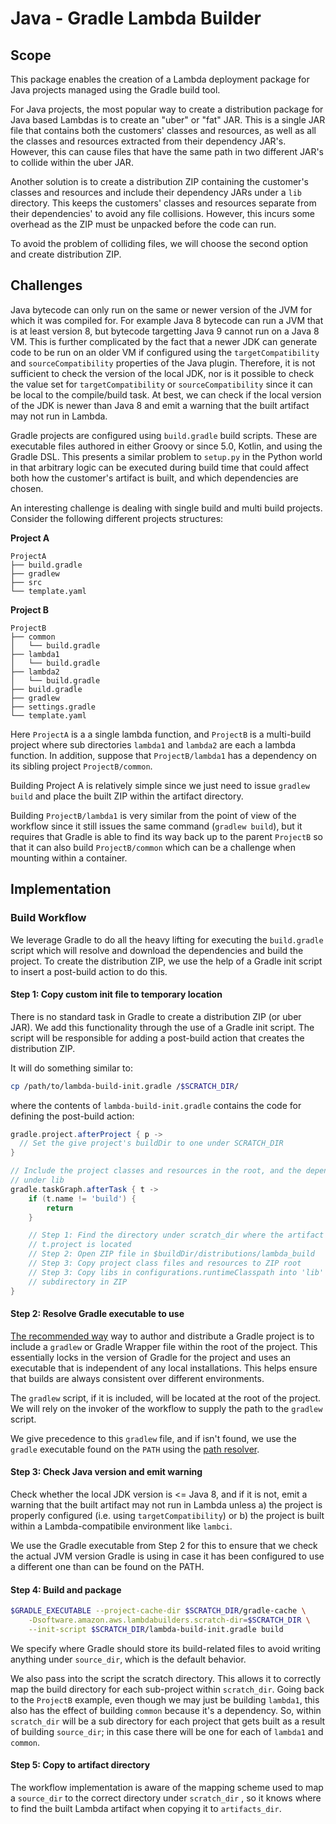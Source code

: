 # Java - Gradle Lambda Builder

## Scope

This package enables the creation of a Lambda deployment package for Java
projects managed using the Gradle build tool.

For Java projects, the most popular way to create a distribution package for
Java based Lambdas is to create an "uber" or "fat" JAR. This is a single JAR
file that contains both the customers' classes and resources, as well as all the
classes and resources extracted from their dependency JAR's. However, this can
cause files that have the same path in two different JAR's to collide within the
uber JAR.

Another solution is to create a distribution ZIP containing the customer's
classes and resources and include their dependency JARs under a `lib` directory.
This keeps the customers' classes and resources separate from their
dependencies' to avoid any file collisions. However, this incurs some overhead
as the ZIP must be unpacked before the code can run.

To avoid the problem of colliding files, we will choose the second option and
create distribution ZIP.

## Challenges

Java bytecode can only run on the same or newer version of the JVM for which
it was compiled for. For example Java 8 bytecode can run a JVM that is at
least version 8, but bytecode targetting Java 9 cannot run on a Java 8 VM.
This is further complicated by the fact that a newer JDK can generate code to
be run on an older VM if configured using the `targetCompatibility` and
`sourceCompatibility` properties of the Java plugin. Therefore, it is not
sufficient to check the version of the local JDK, nor is it possible to check
the value set for `targetCompatibility` or `sourceCompatibility` since it can
be local to the compile/build task. At best, we can check if the local
version of the JDK is newer than Java 8 and emit a warning that the built
artifact may not run in Lambda.

Gradle projects are configured using `build.gradle` build scripts. These are
executable files authored in either Groovy or since 5.0, Kotlin, and using the
Gradle DSL. This presents a similar problem to `setup.py` in the Python world in
that arbitrary logic can be executed during build time that could affect both
how the customer's artifact is built, and which dependencies are chosen.

An interesting challenge is dealing with single build and multi build projects.
Consider the following different projects structures:

**Project A**
```
ProjectA
├── build.gradle
├── gradlew
├── src
└── template.yaml
```

**Project B**
```
ProjectB
├── common
│   └── build.gradle
├── lambda1
│   └── build.gradle
├── lambda2
│   └── build.gradle
├── build.gradle
├── gradlew
├── settings.gradle
└── template.yaml
```

Here `ProjectA` is a a single lambda function, and `ProjectB` is a multi-build
project where sub directories `lambda1` and `lambda2` are each a lambda
function. In addition, suppose that `ProjectB/lambda1` has a dependency on its
sibling project `ProjectB/common`.

Building Project A is relatively simple since we just need to issue `gradlew
build` and place the built ZIP within the artifact directory.

Building `ProjectB/lambda1` is very similar from the point of view of the
workflow since it still issues the same command (`gradlew build`), but it
requires that Gradle is able to find its way back up to the parent `ProjectB` so
that it can also build `ProjectB/common` which can be a challenge when mounting
within a container.

## Implementation

### Build Workflow

We leverage Gradle to do all the heavy lifting for executing the
`build.gradle` script which will resolve and download the dependencies and
build the project. To create the distribution ZIP, we use the help of a
Gradle init script to insert a post-build action to do this.

#### Step 1: Copy custom init file to temporary location

There is no standard task in Gradle to create a distribution ZIP (or uber JAR).
We add this functionality through the use of a Gradle init script. The script
will be responsible for adding a post-build action that creates the distribution
ZIP.

It will do something similar to:

```sh
cp /path/to/lambda-build-init.gradle /$SCRATCH_DIR/
```

where the contents of `lambda-build-init.gradle` contains the code for defining
the post-build action:

```gradle
gradle.project.afterProject { p ->
  // Set the give project's buildDir to one under SCRATCH_DIR
}

// Include the project classes and resources in the root, and the dependencies
// under lib
gradle.taskGraph.afterTask { t ->
    if (t.name != 'build') {
        return
    }

    // Step 1: Find the directory under scratch_dir where the artifact for
    // t.project is located
    // Step 2: Open ZIP file in $buildDir/distributions/lambda_build
    // Step 3: Copy project class files and resources to ZIP root
    // Step 3: Copy libs in configurations.runtimeClasspath into 'lib'
    // subdirectory in ZIP
}
```

#### Step 2: Resolve Gradle executable to use

[The recommended
way](https://docs.gradle.org/current/userguide/gradle_wrapper.html)  way to
author and distribute a Gradle project is to include a `gradlew` or Gradle
Wrapper file within the root of the project. This essentially locks in the
version of Gradle for the project and uses an executable that is independent of
any local installations. This helps ensure that builds are always consistent
over different environments.

The `gradlew` script, if it is included, will be located at the root of the
project. We will rely on the invoker of the workflow to supply the path to the
`gradlew` script.

We give precedence to this `gradlew` file, and if isn't found, we use the
`gradle` executable found on the `PATH` using the [path resolver][path resolver].

#### Step 3: Check Java version and emit warning

Check whether the local JDK version is <= Java 8, and if it is not, emit a
warning that the built artifact may not run in Lambda unless a) the project is
properly configured (i.e. using `targetCompatibility`) or b) the project is
built within a Lambda-compatibile environment like `lambci`.

We use the Gradle executable from Step 2 for this to ensure that we check the
actual JVM version Gradle is using in case it has been configured to use a
different one than can be found on the PATH.

#### Step 4: Build and package

```sh
$GRADLE_EXECUTABLE --project-cache-dir $SCRATCH_DIR/gradle-cache \
    -Dsoftware.amazon.aws.lambdabuilders.scratch-dir=$SCRATCH_DIR \
    --init-script $SCRATCH_DIR/lambda-build-init.gradle build
```

We specify where Gradle should store its build-related files to avoid writing
anything under `source_dir`, which is the default behavior.

We also pass into the script the scratch directory. This allows it to correctly
map the build directory for each sub-project within `scratch_dir`.  Going back
to the `ProjectB` example, even though we may just be building `lambda1`, this
also has the effect of building `common` because it's a dependency. So, within
`scratch_dir` will be a sub directory for each project that gets built as a
result of building `source_dir`; in this case there will be one for each of
`lambda1` and `common`.

#### Step 5: Copy to artifact directory

The workflow implementation is aware of the mapping scheme used to map a
`source_dir` to the correct directory under `scratch_dir` , so it knows where to
find the built Lambda artifact when copying it to `artifacts_dir`.

[path resolver]: https://github.com/awslabs/aws-lambda-builders/pull/55
